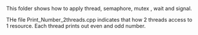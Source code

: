 

This folder shows how to apply thread, semaphore, mutex , wait and signal.

THe file Print_Number_2threads.cpp indicates that how 2 threads access to 1 resource. Each thread prints out even and odd number. 